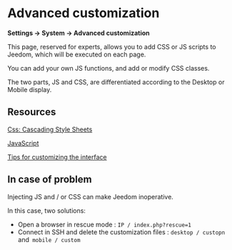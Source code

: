 # Advanced customization
**Settings → System → Advanced customization**

This page, reserved for experts, allows you to add CSS or JS scripts to Jeedom, which will be executed on each page.

You can add your own JS functions, and add or modify CSS classes.

The two parts, JS and CSS, are differentiated according to the Desktop or Mobile display.

## Resources

[Css: Cascading Style Sheets](https://developer.mozilla.org/en-US/docs/Web/CSS)

[JavaScript](https://developer.mozilla.org/en-US/docs/Web/JavaScript)

[Tips for customizing the interface](https://kiboost.github.io/jeedom_docs/jeedomV4Tips/Interface/)

## In case of problem

Injecting JS and / or CSS can make Jeedom inoperative.

In this case, two solutions:

- Open a browser in rescue mode : `IP / index.php?rescue=1`
- Connect in SSH and delete the customization files : `desktop / custopn` and` mobile / custom`

